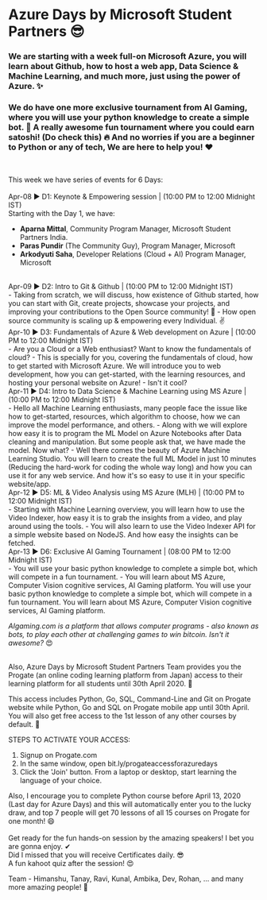 # Azure Days by Microsoft Student Partners 😎    
### We are starting with a week full-on Microsoft Azure, you will learn about Github, how to host a web app, Data Science & Machine Learning, and much more, just using the power of Azure. ✨

### We do have one more exclusive tournament from AI Gaming, where you will use your python knowledge to create a simple bot. 🙌 A really awesome fun tournament where you could earn satoshi! (Do check this) 🔥 And no worries if you are a beginner to Python or any of tech, We are here to help you! ❤ 
<br /> 

This week we have series of events for 6 Days: <br />  
Apr-08 ▶ D1: Keynote & Empowering session | (10:00 PM to 12:00 Midnight IST)<br />
Starting with the Day 1, we have:
- **Aparna Mittal**, Community Program Manager, Microsoft Student Partners India.
- **Paras Pundir** (The Community Guy), Program Manager, Microsoft
- **Arkodyuti Saha**, Developer Relations (Cloud + AI) Program Manager, Microsoft  
<br />
Apr-09 ▶ D2: Intro to Git & Github | (10:00 PM to 12:00 Midnight IST) <br />
- Taking from scratch, we will discuss, how existence of Github started, how you can start with Git, create projects, showcase your projects, and improving your contributions to the Open Source community! 🙌 
- How open source community is scaling up & empowering every Individual. ✌ 
<br />
Apr-10 ▶ D3: Fundamentals of Azure & Web development on Azure | (10:00 PM to 12:00 Midnight IST)<br />
- Are you a Cloud or a Web enthusiast? Want to know the fundamentals of cloud?
- This is specially for you, covering the fundamentals of cloud, how to get started with Microsoft Azure. We will introduce you to web development, how you can get-started, with the learning resources, and hosting your personal website on Azure! 
- Isn't it cool?
<br />
Apr-11 ▶ D4: Intro to Data Science & Machine Learning using MS Azure | (10:00 PM to 12:00 Midnight IST)<br />
- Hello all Machine Learning enthusiasts, many people face the issue like how to get-started, resources, which algorithm to choose, how we can improve the model performance, and others.
- Along with we will explore how easy it is to program the ML Model on Azure Notebooks after Data cleaning and manipulation. But some people ask that, we have made the model. Now what?
- Well there comes the beauty of Azure Machine Learning Studio. You will learn to create the full ML Model in just 10 minutes (Reducing the hard-work for coding the whole way long) and how you can use it for any web service. And how it's so easy to use it in your specific website/app.
<br />
Apr-12 ▶ D5: ML & Video Analysis using MS Azure (MLH) | (10:00 PM to 12:00 Midnight IST)<br />
- Starting with Machine Learning overview, you will learn how to use the Video Indexer, how easy it is to grab the insights from a video, and play around using the tools.  
- You will also learn to use the Video Indexer API for a simple website based on NodeJS. And how easy the insights can be fetched.
<br />
Apr-13 ▶ D6: Exclusive AI Gaming Tournament | (08:00 PM to 12:00 Midnight IST)<br />
- You will use your basic python knowledge to complete a simple bot, which will compete in a fun tournament. 
- You will learn about MS Azure, Computer Vision cognitive services, AI Gaming platform. You will use your basic python knowledge to complete a simple bot, which will compete in a fun tournament. 
You will learn about MS Azure, Computer Vision cognitive services, AI Gaming platform. 

_AIgaming.com is a platform that allows computer programs - also known as bots, to play each other at challenging games to win bitcoin.
Isn't it awesome?_ 😍

<br />
Also, Azure Days by Microsoft Student Partners Team provides you the Progate (an online coding learning platform from Japan) access to their learning platform for all students until 30th April 2020. 💛

This access includes Python, Go, SQL, Command-Line and Git on Progate website while Python, Go and SQL on Progate mobile app until 30th April. You will also get free access to the 1st lesson of any other courses by default. 🙌

STEPS TO ACTIVATE YOUR ACCESS:

1. Signup on Progate.com
2. In the same window, open bit.ly/progateaccessforazuredays
3. Click the 'Join' button. From a laptop or desktop, start learning the language of your choice.

Also, I encourage you to complete Python course before April 13, 2020 (Last day for Azure Days) and this will automatically enter you to the lucky draw, and top 7 people  will get 70 lessons of all 15 courses on Progate for one month! 😄
<br />  
Get ready for the fun hands-on session by the amazing speakers! I bet you are gonna enjoy. ✔ <br />
Did I missed that you will receive Certificates daily. 😎 <br />
A fun kahoot quiz after the session! 😍 <br/> 

Team -
Himanshu, Tanay, Ravi, Kunal, Ambika, Dev, Rohan, ... and many more amazing people! 🖤
